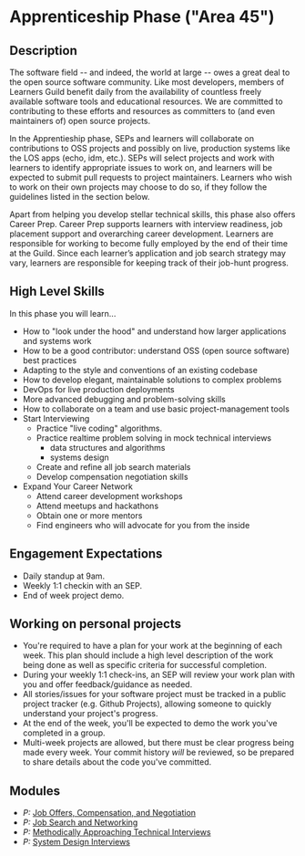 # Apprenticeship Phase ("Area 45")

## Description

The software field -- and indeed, the world at large -- owes a great deal to the open source software community. Like most developers, members of Learners Guild benefit daily from the availability of countless freely available software tools and educational resources. We are committed to contributing to these efforts and resources as committers to (and even maintainers of) open source projects.

In the Apprentieship phase, SEPs and learners will collaborate on contributions to OSS projects and possibly on live, production systems like the LOS apps (echo, idm, etc.). SEPs will select projects and work with learners to identify appropriate issues to work on, and learners will be expected to submit pull requests to project maintainers. Learners who wish to work on their own projects may choose to do so, if they follow the guidelines listed in the section below.

Apart from helping you develop stellar technical skills, this phase also offers Career Prep. Career Prep supports learners with interview readiness, job placement support and overarching career development. Learners are responsible for working to become fully employed by the end of their time at the Guild. Since each learner’s application and job search strategy may vary, learners are responsible for keeping track of their job-hunt progress.

## High Level Skills

In this phase you will learn...

- How to "look under the hood" and understand how larger applications and systems work
- How to be a good contributor: understand OSS (open source software) best practices
- Adapting to the style and conventions of an existing codebase
- How to develop elegant, maintainable solutions to complex problems
- DevOps for live production deployments
- More advanced debugging and problem-solving skills
- How to collaborate on a team and use basic project-management tools
- Start Interviewing
  - Practice "live coding" algorithms.
  - Practice realtime problem solving in mock technical interviews
    - data structures and algorithms
    - systems design
  - Create and refine all job search materials
  - Develop compensation negotiation skills
- Expand Your Career Network
  - Attend career development workshops
  - Attend meetups and hackathons
  - Obtain one or more mentors
  - Find engineers who will advocate for you from the inside

## Engagement Expectations
- Daily standup at 9am.
- Weekly 1:1 checkin with an SEP.
- End of week project demo.

## Working on personal projects
- You're required to have a plan for your work at the beginning of each week. This plan should include a high level description of the work being done as well as specific criteria for successful completion.
- During your weekly 1:1 check-ins, an SEP will review your work plan with you and offer feedback/guidance as needed.
- All stories/issues for your software project must be tracked in a public project tracker (e.g. Github Projects), allowing someone to quickly understand your project's progress.
- At the end of the week, you'll be expected to demo the work you've completed in a group.
- Multi-week projects are allowed, but there must be clear progress being made every week. Your commit history _will_ be reviewed, so be prepared to share details about the code you've committed.


## Modules

- _P:_ [Job Offers, Compensation, and Negotiation](/Phases/Apprenticeship/Modules/Job-Offers-Compensation-and-Negotiation)
- _P:_ [Job Search and Networking](/Phases/Apprenticeship/Modules/Job-Search-and-Networking)
- _P:_ [Methodically Approaching Technical Interviews](/Phases/Apprenticeship/Modules/Technical-Interviews)
- _P:_ [System Design Interviews](/Phases/Apprenticeship/Modules/System-Design-Interviews)

